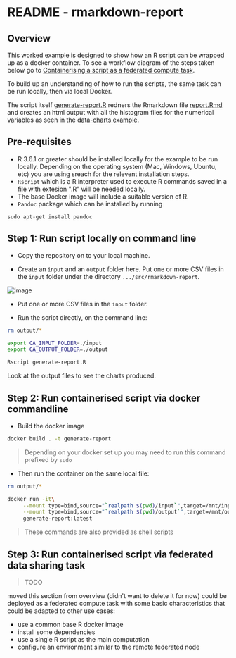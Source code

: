 # README - rmarkdown-report

## Overview

This worked example is designed to show how an R script can be wrapped up as a docker container. To see a workflow diagram of the steps taken below go to [Containerising a script as a federated compute task](https://github.com/federated-data-sharing/common-api/blob/master/doc/User_Guide_Containerising_Tasks.md#containerising-a-script-as-a-federated-compute-task).


To build up an understanding of how to run the scripts, the same task can be run locally, then via local Docker.

The script itself [generate-report.R](./generate-report.R) redners the Rmarkdown file [report.Rmd](./report.Rmd) and creates an html output with all the histogram files for the numerical variables as seen in the [data-charts example](https://github.com/solmazeradat-aridhia/common-api-examples/tree/solmazeradat-aridhia-patch-1/src/data-charts).

## Pre-requisites

- R 3.6.1 or greater should be installed locally for the example to be run locally. Depending on the operating system (Mac, Windows, Ubuntu, etc) you are using sreach for the relevent installation steps. 
- ``Rscript`` which is a R interpreter used to execute R commands saved in a file with extesion ".R" will be needed locally. 
- The base Docker image will include a suitable version of R.
- ``Pandoc`` package which can be installed by running
```
sudo apt-get install pandoc
```


## Step 1: Run script locally on command line

- Copy the repository on to your local machine. 

- Create an `input` and an `output` folder here. Put one or more CSV files in the `input` folder under the directory ```.../src/rmarkdown-report```.

![image](https://user-images.githubusercontent.com/91956839/145202630-1c53bf8f-de6b-4c86-b5a7-fa5555d5e7e7.png)


- Put one or more CSV files in the `input` folder.

- Run the script directly, on the command line:
```sh
rm output/*

export CA_INPUT_FOLDER=./input
export CA_OUTPUT_FOLDER=./output

Rscript generate-report.R
```
Look at the output files to see the charts produced.

## Step 2: Run containerised script via docker commandline 

- Build the docker image

```sh
docker build . -t generate-report
```

> Depending on your docker set up you may need to run this command prefixed by `sudo`

- Then run the container on the same local file:
```sh
rm output/*

docker run -it\
     --mount type=bind,source="`realpath $(pwd)/input`",target=/mnt/input\
     --mount type=bind,source="`realpath $(pwd)/output`",target=/mnt/output\
     generate-report:latest
```

> These commands are also provided as shell scripts

## Step 3: Run containerised script via federated data sharing task

> TODO

moved this section from overview (didn't want to delete it for now) could be deployed as a federated compute task with some basic characteristics that could be adapted to other use cases:

- use a common base R docker image
- install some dependencies
- use a single R script as the main computation
- configure an environment similar to the remote federated node
